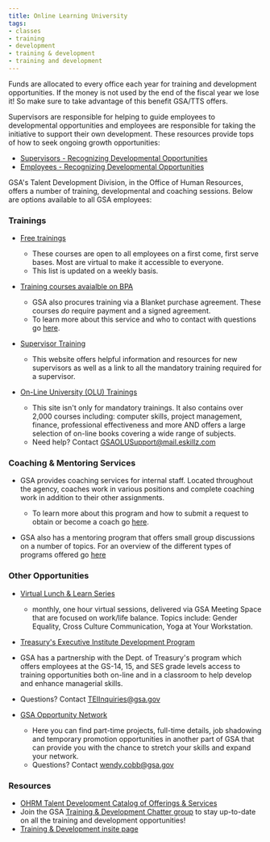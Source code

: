 ```yaml
---
title: Online Learning University
tags:
- classes
- training
- development
- training & development
- training and development
---
```


Funds are allocated to every office each year for training and development opportunities. If the money is not used by the end of the fiscal year we lose it!  So make sure to take advantage of this benefit GSA/TTS offers.

Supervisors are responsible for helping to guide employees to developmental opportunities and employees are responsible for taking the initiative to support their own development. These resources provide tops of how to seek ongoing growth opportunities: 
* [Supervisors - Recognizing Developmental Opportunities](https://docs.google.com/document/d/1HB9Gg2J_zra8SfJsxZ3cxyXvyaRfLhE8jw0q234KyXc/edit?usp=sharing)
* [Employees - Recognizing Developmental Opportunities](https://docs.google.com/document/d/1jVolEwO-Kt0SPOJ5DJSzmhIzMPMUjeL35BTeMgdwj7A/edit?usp=sharing)


GSA's Talent Development Division, in the Office of Human Resources, offers a number of training, developmental
and coaching sessions. Below are options available to all GSA employees:

### Trainings 

* [Free trainings](https://docs.google.com/spreadsheets/d/1_IofrlGEDxOt54XWSrw9S0RlJOrlVcZjOJlcqxzMOOI/edit?usp=sharing)
  * These courses are open to all employees on a first come, first serve bases. Most are virtual to make it accessible to
  everyone.
  * This list is updated on a weekly basis. 

* [Training courses avaialble on BPA](https://docs.google.com/spreadsheets/d/1ptc22YXW2u_Yk1Zg7eiFvnT2RYb6eV8CVPRn0Gp3GmI/edit#gid=1410148690)
  * GSA also procures training via a Blanket purchase agreement. These courses _do_ require payment and a signed agreement.
  * To learn more about this service and who to contact with questions go [here](https://insite.gsa.gov/topics/training-and-development/developmental-services/training-acquisition-previously-u4p).
  
* [Supervisor Training](https://insite.gsa.gov/topics/training-and-development/supervisor-resources/new-supervisors)
  * This website offers helpful information and resources for new supervisors as well as a link to all the mandatory training
  required for a supervisor. 
  
* [On-Line University (OLU) Trainings](https://hcm03.ns2cloud.com/sf/learning?destUrl=https%3a%2f%2fgsa%2dhcm03%2ens2cloud%2ecom%2flearning%2fuser%2fdeeplink%5fredirect%2ejsp%3flinkId%3dCATALOG%5fSIMPLE%5fSEARCH%26fromSF%3dY&company=GSAHCM03&_s.crb=Xbn5%252f377xvsgJe8GFC2EUruR%252fz8%253d)
  * This site isn't only for mandatory trainings.  It also contains over 2,000 courses including: computer skills, project management, finance, professional effectiveness and more AND offers a large selection of on-line books covering a wide range of subjects.
  * Need help? Contact [GSAOLUSupport@mail.eskillz.com](mailto:GSAOLUSupport@mail.eskillz.com)
  

### Coaching & Mentoring Services

* GSA provides coaching services for internal staff. Located throughout the agency, coaches work in various positions and
complete coaching work in addition to their other assignments.
  * To learn more about this program and how to submit a request to obtain or become a coach go [here](https://insite.gsa.gov/topics/training-and-development/developmental-services/coaching-services/how-do-i-get-a-coach).
  
* GSA also has a mentoring program that offers small group discussions on a number of topics.  For an overview of the different types of programs offered go [here](https://insite.gsa.gov/topics/training-and-development/mentoring-program)

### Other Opportunities

* [Virtual Lunch & Learn Series](https://insite.gsa.gov/employee-resources/training-and-development/continuous-learning/virtual-lunch-learn-series)
  * monthly, one hour virtual sessions, delivered via GSA Meeting Space that are focused on work/life balance. Topics include: Gender Equality, Cross Culture Communication, Yoga at Your Workstation.
  
*  [Treasury's Executive Institute Development Program](https://insite.gsa.gov/topics/training-and-development/leadership-resources/treasury-executive-institute-tei)
  * GSA has a partnership with the Dept. of Treasury's program which offers employees at the GS-14, 15, and SES grade levels access to training opportunities both on-line and in a classroom to help develop and enhance managerial skills.
  * Questions? Contact [TEIInquiries@gsa.gov](mailto:TEIInquiries@gsa.gov)
  
* [GSA Opportunity Network](https://insite.gsa.gov/employee-resources/training-and-development/opportunity-network)
   * Here you can find part-time projects, full-time details, job shadowing and temporary promotion opportunities in another part of GSA that can provide you with the chance to stretch your skills and expand your network. 
   * Questions? Contact [wendy.cobb@gsa.gov](mailto:wendy.cobb@gsa.gov)

### Resources

* [OHRM Talent Development Catalog of Offerings & Services](https://docs.google.com/document/d/1iYLvZn2XLAmdF7FDvujjK9xCsGOtWTlb1RlWlNKPtxE/edit)
* Join the GSA [Training & Development Chatter group](https://gsa.my.salesforce.com/_ui/core/chatter/groups/GroupProfilePage?g=0F9t0000000H1uQ)
to stay up-to-date on all the training and development opportunities!
* [Training & Development insite page](https://insite.gsa.gov/employee-resources/training-and-development/)


